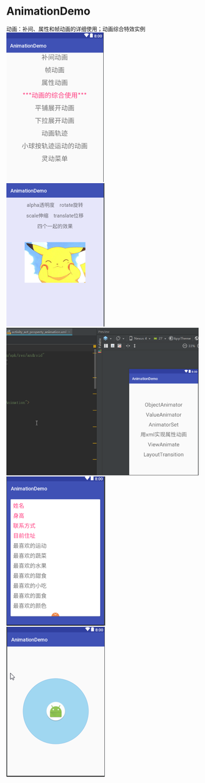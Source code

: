 # AnimationDemo
动画：补间、属性和帧动画的详细使用；动画综合特效实例
![](https://github.com/liankin/AnimationDemo/blob/master/resultimage/1.png)  
![](https://github.com/liankin/AnimationDemo/blob/master/resultimage/2.png)  
![](https://github.com/liankin/AnimationDemo/blob/master/resultimage/3.png)  
![](https://github.com/liankin/AnimationDemo/blob/master/resultimage/4.png)  
![](https://github.com/liankin/AnimationDemo/blob/master/resultimage/5.png)  

